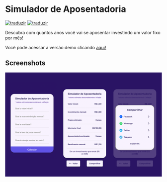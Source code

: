 
# Simulador de Aposentadoria<br>

[![traduzir](https://img.shields.io/badge/Traduzir-pt--BR-brightgreen)](README.md) [![traduzir](https://img.shields.io/badge/Translate-en--US-blue)](README_enUS.md)<br>

Descubra com quantos anos você vai se aposentar investindo um valor fixo por mês!<br>

Você pode acessar a versão demo clicando [aqui!](https://eumts.github.io/simulador_de_aposentadoria/)<br>

## Screenshots
![Telas do app mostrando os campos de inserção de texto e exibição de resultados](screenshot.png "Telas do App")
